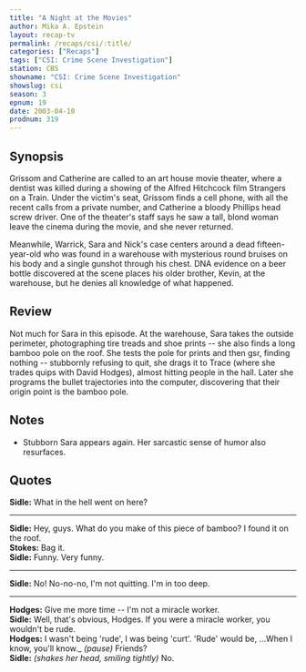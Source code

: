 ```yaml
---
title: "A Night at the Movies"
author: Mika A. Epstein
layout: recap-tv
permalink: /recaps/csi/:title/
categories: ["Recaps"]
tags: ["CSI: Crime Scene Investigation"]
station: CBS
showname: "CSI: Crime Scene Investigation"
showslug: csi
season: 3
epnum: 19  
date: 2003-04-10
prodnum: 319  
---
```


## Synopsis

Grissom and Catherine are called to an art house movie theater, where a dentist was killed during a showing of the Alfred Hitchcock film Strangers on a Train. Under the victim's seat, Grissom finds a cell phone, with all the recent calls from a private number, and Catherine a bloody Phillips head screw driver. One of the theater's staff says he saw a tall, blond woman leave the cinema during the movie, and she never returned.

Meanwhile, Warrick, Sara and Nick's case centers around a dead fifteen-year-old who was found in a warehouse with mysterious round bruises on his body and a single gunshot through his chest. DNA evidence on a beer bottle discovered at the scene places his older brother, Kevin, at the warehouse, but he denies all knowledge of what happened.

## Review

Not much for Sara in this episode. At the warehouse, Sara takes the outside perimeter, photographing tire treads and shoe prints -- she also finds a long bamboo pole on the roof. She tests the pole for prints and then gsr, finding nothing -- stubbornly refusing to quit, she drags it to Trace (where she trades quips with David Hodges), almost hitting people in the hall. Later she programs the bullet trajectories into the computer, discovering that their origin point is the bamboo pole.

## Notes

* Stubborn Sara appears again. Her sarcastic sense of humor also resurfaces.

## Quotes

**Sidle:** What in the hell went on here?  

- - -

**Sidle:** Hey, guys. What do you make of this piece of bamboo? I found it on the roof.  
**Stokes:** Bag it.  
**Sidle:** Funny. Very funny.  

- - -

**Sidle:** No! No-no-no, I'm not quitting. I'm in too deep.

- - -

**Hodges:** Give me more time -- I'm not a miracle worker.  
**Sidle:** Well, that's obvious, Hodges. If you were a miracle worker, you wouldn't be rude.  
**Hodges:** I wasn't being 'rude', I was being 'curt'. 'Rude' would be, ...When I know, you'll know._ _(pause)_ Friends?  
**Sidle:** _(shakes her head, smiling tightly)_ No.

